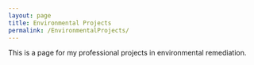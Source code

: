 ```yaml
---
layout: page
title: Environmental Projects
permalink: /EnvironmentalProjects/
---
```


This is a page for my professional projects in environmental remediation.


